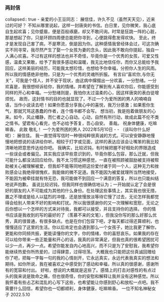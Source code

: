 ### 两封信
collapsed:: true
	- 亲爱的小王豆同志：
	  展信佳，许久不见（虽然天天见），近来过的可好？
	  不知从哪里说起，这样一封唐突的书信。白日里，见你微笑，我心底自生起欢喜；见你蹙眉，便是百般琢磨，却又不敢问询。时常是狂跳一阵的心脏，那是想起了你，只是环顾四周便总能把你寻到，心便跳得愈发得欢快。
	  至此，终才是发现自己害了病，不是寒流，倒是因为你。这种感情我曾经体会过，可这次确实不同寻常，我尽然产生了娶一个女孩为妻的念头，因此我不敢向你提起，独自一人满心欢喜。不过有这样的想法也并不奇怪，毕竟你是一个优秀的女孩，可爱又性感，温柔又果敢，给予了我很多感动和温暖，我无比地信任你，而你又总能给予我回应，这样美丽的经历，可能我太想珍惜，也想给予你幸福，分担你人生的风雨。所以我的情感绝非他物，只是为一个优秀的灵魂所折服。
	  有言曰“喜欢你,与你无关”，可我是个怪人，并不安于现状，由这病中撺掇出一分欢喜，一分愁绪。一分欢喜是，我很想倾诉给你，我的情绪。并希望在了解到有人喜欢你后，你能感受到同样的开心和幸福。一分愁绪则是，我怕你太过温柔的心，因这样唐突的表白徒增烦忧。
	  故而，这封情书的目的也就显现了。不过一个为爱所困的男人的喃喃自语，当作小说读去吧！如果你愿意分享我心中的喜悦，我万分感激；如果惹你生气，那就咒骂这愚蠢的作者，连个情书都不会写。
	  想当初，我是抱着做朋友的心来。如今，风止幡静，而仁者之心自动。心动，自然有所行动，故成此篇不伦不类之情书。望君有心看完，也不必给予答复，吾心自安。
	  善哉。
	  祝身体健康，吃嘛嘛香。
	  此致
	  敬礼！
	  一个为爱所困的男人
	  2022年5月10日
	-
	- （该叫你什么好呢）：
	  展信佳。
	  我一直觉得写信时一种很纯粹很真诚的方式。可以安安静静地慢慢地把想说的话讲给你听。相较于打字或见面，这样的表达应该会让嘴笨的我比较清晰地把意思传达给你吧。
	  我确实，比较迟钝，有时候把握不好相处的界限造成一些误会或者偏见。其实我应该早些意识到的，毕竟你那么包容，那么迁就，但我可能什么都没法回应给你。我不太习惯这种感觉，一直在被照顾被鼓励被支持被帮助被关心被理解被爱，但我却不能等同地把这份爱付诸于同一个人，这种无力和挫败感会让我绝得很愧疚，我能做的微不足道。我不能因为被爱就理所当然地接受，不能因为被牵挂就有恃无恐，我可能做不到回应一个满意的答复，所以也只能纠结地说声抱歉。
	  虽说比较迟钝，但我同样也很确信地认为；一开始就认定了会是很好的朋友的人不可能成为其他的什么身份。在处理这些事情上，其实我也很无措，置之不理或是给人以猛烈的冲撞，还是放慢放淡等待它慢了过去，无论怎样我都觉得会给别人带来不好的影响和打扰。所以我很感谢你的又一次理解和宽慰，无论之后你想以一个怎样的方式来对待我，我都可以接受，并且支持你的选择。
	  你的情书应该是我收到的写的最好的了（羡慕不来的文笔），但我没你写的那么好那么优秀，真的很普通，有很多缺点。也是在你们包容下吧，才每天都过得还算顺利，也慢慢适应了这里的生活。你以后肯定也会遇到那么一个女孩子，她比我更了解你，更能和你同频共振，更能读懂你的文字，你的情绪，你的喜怒哀乐。如果我的存在可以给你带来一些正能量和开心的话，我真的非常满足，但我也真的很希望困扰可以少一点，再少一点。希望你能发自内心地高兴，而不只是为了安慰我，我希望你能继续热爱你所热爱的，过得肆意，过得坦荡。
	  大概我也只能把这份真诚回赠给你了吧，把每一字每一句的我的心情剖开，它永远真实，永远代表我真实的想法和期待。如你所说，我在被喜欢之中感受到了感动和幸福，所以真的很感谢，感谢所有的宽容和付出。
	  好啦，想说的大概就是这些了。感情上的打击对感性的有点过头的我来说是致命之痛，但也很奇怪，你的安慰和解释让我并没有这种感觉。所以我怀着有些忐忑和混乱的心写下这些，也希望能让你感到舒心和放松一点吧。我不需要什么回信，希望你也一切都顺利，身体健康，吃嘛嘛香。
	  一位不知名神秘女子
	  2022.5.10